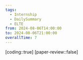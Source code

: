 ```yaml
---
tags:
  - Internship
  - DailySummary
  - ELTE
from: 2024-08-06T14:00:00
to: 2024-08-06T21:00:00
overallTime: 7
---
```

[coding::true]
[paper-review::false]
